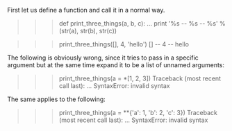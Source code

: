 First let us define a function and call it in a normal way.
>>> def print_three_things(a, b, c):
...     print '%s -- %s -- %s' % (str(a), str(b), str(c))

>>> print_three_things([], 4, 'hello')
[] -- 4 -- hello

The following is obviously wrong, since it tries to pass in a specific argument but at the same time expand it to be a list of unnamed arguments:
>>> print_three_things(a = *[1, 2, 3])
Traceback (most recent call last):
...
SyntaxError: invalid syntax

The same applies to the following:
>>> print_three_things(a = **{'a': 1, 'b': 2, 'c': 3})
Traceback (most recent call last):
...
SyntaxError: invalid syntax
